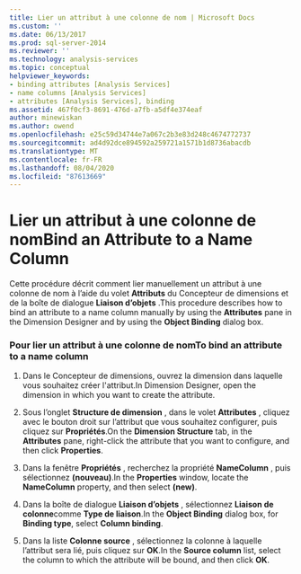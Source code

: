 ```yaml
---
title: Lier un attribut à une colonne de nom | Microsoft Docs
ms.custom: ''
ms.date: 06/13/2017
ms.prod: sql-server-2014
ms.reviewer: ''
ms.technology: analysis-services
ms.topic: conceptual
helpviewer_keywords:
- binding attributes [Analysis Services]
- name columns [Analysis Services]
- attributes [Analysis Services], binding
ms.assetid: 467f0cf3-8691-476d-a7fb-a5df4e374eaf
author: minewiskan
ms.author: owend
ms.openlocfilehash: e25c59d34744e7a067c2b3e83d248c4674772737
ms.sourcegitcommit: ad4d92dce894592a259721a1571b1d8736abacdb
ms.translationtype: MT
ms.contentlocale: fr-FR
ms.lasthandoff: 08/04/2020
ms.locfileid: "87613669"
---
```

# <a name="bind-an-attribute-to-a-name-column"></a><span data-ttu-id="446e5-102">Lier un attribut à une colonne de nom</span><span class="sxs-lookup"><span data-stu-id="446e5-102">Bind an Attribute to a Name Column</span></span>
  <span data-ttu-id="446e5-103">Cette procédure décrit comment lier manuellement un attribut à une colonne de nom à l’aide du volet **Attributs** du Concepteur de dimensions et de la boîte de dialogue **Liaison d’objets** .</span><span class="sxs-lookup"><span data-stu-id="446e5-103">This procedure describes how to bind an attribute to a name column manually by using the **Attributes** pane in the Dimension Designer and by using the **Object Binding** dialog box.</span></span>  
  
### <a name="to-bind-an-attribute-to-a-name-column"></a><span data-ttu-id="446e5-104">Pour lier un attribut à une colonne de nom</span><span class="sxs-lookup"><span data-stu-id="446e5-104">To bind an attribute to a name column</span></span>  
  
1.  <span data-ttu-id="446e5-105">Dans le Concepteur de dimensions, ouvrez la dimension dans laquelle vous souhaitez créer l'attribut.</span><span class="sxs-lookup"><span data-stu-id="446e5-105">In Dimension Designer, open the dimension in which you want to create the attribute.</span></span>  
  
2.  <span data-ttu-id="446e5-106">Sous l’onglet **Structure de dimension** , dans le volet **Attributes** , cliquez avec le bouton droit sur l’attribut que vous souhaitez configurer, puis cliquez sur **Propriétés**.</span><span class="sxs-lookup"><span data-stu-id="446e5-106">On the **Dimension Structure** tab, in the **Attributes** pane, right-click the attribute that you want to configure, and then click **Properties**.</span></span>  
  
3.  <span data-ttu-id="446e5-107">Dans la fenêtre **Propriétés** , recherchez la propriété **NameColumn** , puis sélectionnez **(nouveau)**.</span><span class="sxs-lookup"><span data-stu-id="446e5-107">In the **Properties** window, locate the **NameColumn** property, and then select **(new)**.</span></span>  
  
4.  <span data-ttu-id="446e5-108">Dans la boîte de dialogue **Liaison d’objets** , sélectionnez **Liaison de colonne**comme **Type de liaison**.</span><span class="sxs-lookup"><span data-stu-id="446e5-108">In the **Object Binding** dialog box, for **Binding type**, select **Column binding**.</span></span>  
  
5.  <span data-ttu-id="446e5-109">Dans la liste **Colonne source** , sélectionnez la colonne à laquelle l’attribut sera lié, puis cliquez sur **OK**.</span><span class="sxs-lookup"><span data-stu-id="446e5-109">In the **Source column** list, select the column to which the attribute will be bound, and then click **OK**.</span></span>  
  
  
